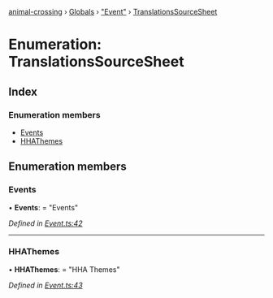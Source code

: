 [animal-crossing](../README.md) › [Globals](../globals.md) › ["Event"](../modules/_event_.md) › [TranslationsSourceSheet](_event_.translationssourcesheet.md)

# Enumeration: TranslationsSourceSheet

## Index

### Enumeration members

* [Events](_event_.translationssourcesheet.md#events)
* [HHAThemes](_event_.translationssourcesheet.md#hhathemes)

## Enumeration members

###  Events

• **Events**: = "Events"

*Defined in [Event.ts:42](https://github.com/Norviah/animal-crossing/blob/2c80bbc/module/types/Event.ts#L42)*

___

###  HHAThemes

• **HHAThemes**: = "HHA Themes"

*Defined in [Event.ts:43](https://github.com/Norviah/animal-crossing/blob/2c80bbc/module/types/Event.ts#L43)*
